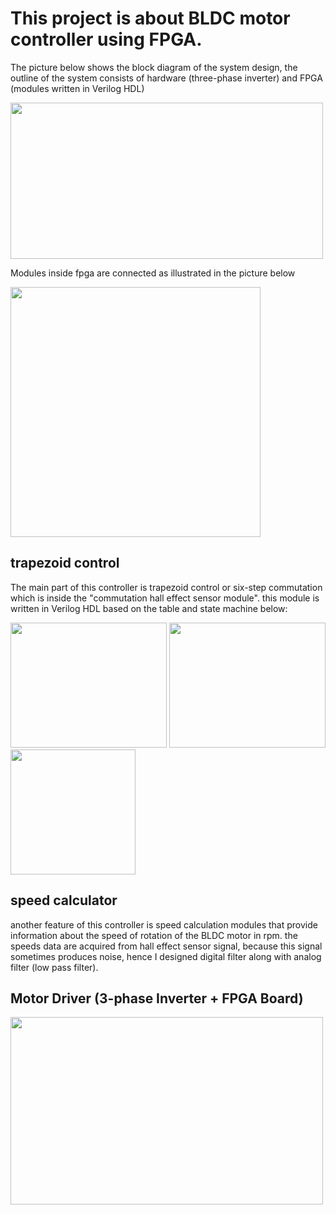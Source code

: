 # This project is about BLDC motor controller using FPGA. 
The picture below shows the block diagram of the system design, the outline of the system consists of hardware (three-phase inverter) and FPGA (modules written in Verilog HDL) 

<img src="https://user-images.githubusercontent.com/49807950/174469247-d4324b46-c33f-416a-863b-4184044c8d0d.png" width=500 height=250>

Modules inside fpga are connected as illustrated in the picture below

<img src = "https://user-images.githubusercontent.com/49807950/207262613-81f2b3a9-3ecc-4674-a009-87fd168731ec.png" width=400 height = 400>

## trapezoid control
The main part of this controller is trapezoid control or six-step commutation which is inside the "commutation hall effect sensor module". this module is written in Verilog HDL based on the table and state machine below:

<img src="https://user-images.githubusercontent.com/49807950/174472223-2e3d6be1-c13d-49de-8684-d1b377dc2511.png" width=250 height=200> <img src="https://user-images.githubusercontent.com/49807950/174472233-30998467-eafc-4b12-9ed8-58a2ccc806b3.png" width=250 height=200> <img src="https://user-images.githubusercontent.com/49807950/174472426-866393a9-b109-4731-8f35-352881ec329c.png" width=200 height=200>


## speed calculator
another feature of this controller is speed calculation modules that provide information about the speed of rotation of the BLDC motor in rpm. the speeds data are acquired from hall effect sensor signal, because this signal sometimes produces noise, hence I designed digital filter along with analog filter (low pass filter).

## Motor Driver (3-phase Inverter + FPGA Board)
<img src="https://user-images.githubusercontent.com/49807950/207264480-1258c45a-fc92-4426-aca2-d14f0269f39f.jpeg" width = 500 height = 300>



